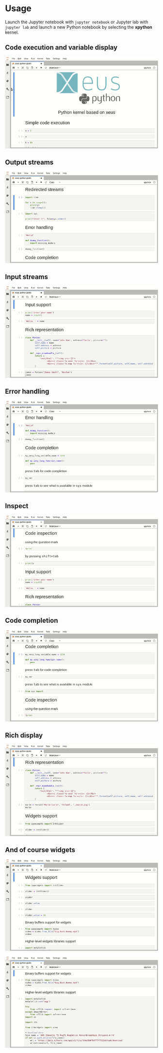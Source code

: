 # Usage

Launch the Jupyter notebook with `jupyter notebook` or Jupyter lab with `jupyter lab` and launch
a new Python notebook by selecting the **xpython** kernel.

## Code execution and variable display

![code_exec](code_exec.gif)

## Output streams

![streams](streams.gif)

## Input streams

![input](input.gif)

## Error handling

![error](error.gif)

## Inspect

![inspect](inspect.gif)

## Code completion

![code_completion](code_completion.gif)

## Rich display

![rich_disp](rich_disp.gif)

## And of course widgets

![widgets](widgets.gif)

![binary](binary.gif)

